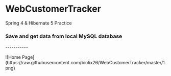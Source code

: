 # WebCustomerTracker
Spring 4 &amp; Hibernate 5 Practice
<h3> Save and get data from local MySQL database </h3>
<p>-----------</p>
![Home Page](https://raw.githubusercontent.com/binlix26/WebCustomerTracker/master/1.png)

